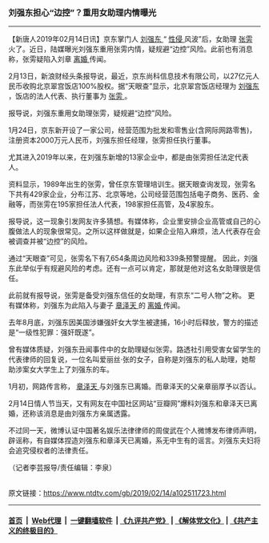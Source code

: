 ### 刘强东担心“边控”？重用女助理内情曝光
------------------------

<div class="post_content">
 <p>
  【新唐人2019年02月14日讯】京东掌门人
  <a href="https://www.ntdtv.com/gb/刘强东.htm">
   刘强东
  </a>
  “
  <a href="https://www.ntdtv.com/gb/性侵.htm">
   性侵
  </a>
  风波”后，女助理
  <a href="https://www.ntdtv.com/gb/张雱.htm">
   张雱
  </a>
  火了。近日，陆媒曝光刘强东重用张雱内情，疑规避“边控”风险。此前也有消息称，张雱疑陷入刘章
  <a href="https://www.ntdtv.com/gb/离婚.htm">
   离婚
  </a>
  传闻。
 </p>
 <p>
  2月13日，新浪财经头条报导说，最近，京东尚科信息技术有限公司，以27亿元人民币收购北京翠宫饭店100%股权。据“天眼查”显示，北京翠宫饭店经理为
  <a href="https://www.ntdtv.com/gb/刘强东.htm">
   刘强东
  </a>
  ，饭店的法人代表、执行董事为
  <a href="https://www.ntdtv.com/gb/张雱.htm">
   张雱
  </a>
  。
 </p>
 <p>
  报导说，刘强东重用女助理张雱，疑规避“边控”风险。
 </p>
 <p>
  1月24日，京东新开设了一家公司，经营范围为批发和零售业(含网际网路零售)，注册资本2000万元人民币，刘强东担任经理，张雱担任执行董事。
 </p>
 <p>
  尤其进入2019年以来，在刘强东新增的13家企业中，都是由张雱担任法定代表人。
 </p>
 <p>
  资料显示，1989年出生的张雱，曾任京东管理培训生。据天眼查询发现，张雱名下共有429家企业，分布江苏、北京等地，公司经营范围包括电子商务、医药、金融等，而张雱在195家担任法人代表，198家担任高管，及4家股东。
 </p>
 <p>
  报导说，这一现象引发网友许多猜想。有媒体称，企业里安排企业高管或自己的心腹做法人的现象很常见。之所以这样做就是，如果企业陷入麻烦，法人代表存在会被调查并被“边控”的风险。
 </p>
 <p>
  通过“天眼查”可见，张雱名下有7,654条周边风险和339条预警提醒。 因此，刘强东此举似乎有规避风险的考虑。还有一点可以肯定，那就是他对这名女助理很是信任。
 </p>
 <p>
  此前就有报导说，张雱是备受刘强东信任的女助理，有京东“二号人物”之称。 更有媒体称，刘强东为此陷入与妻子
  <a href="https://www.ntdtv.com/gb/章泽天.htm">
   章泽天
  </a>
  的
  <a href="https://www.ntdtv.com/gb/离婚.htm">
   离婚
  </a>
  传闻。
 </p>
 <p>
  去年8月底，刘强东因美国涉嫌强奸女大学生被逮捕，16小时后释放，警方的描述是“一级性犯罪：强奸既遂”。
 </p>
 <p>
  曾有媒体质疑，刘强东丑闻事件中的女助理疑似张雱。路透社引用受害女留学生的代表律师的回复说，一位名叫爱丽丝·张的女子，自称是刘强东的私人助理，她帮助涉案女大学生上了刘强东的车。
 </p>
 <p>
  1月初，网路传言称，
  <a href="https://www.ntdtv.com/gb/章泽天.htm">
   章泽天
  </a>
  与刘强东已离婚。而章泽天的父亲章丽厚予以否认。
 </p>
 <p>
  2月14日情人节当天，又有网友在中国社区网站“豆瓣网”爆料刘强东和章泽天已离婚，还称该消息是由刘强东方亲属透露。
 </p>
 <p>
  不过同一天，微博认证中国著名娱乐法律律师的周俊武在个人微博发布律师声明，辟谣称，有自媒体捏造刘强东和章泽天已离婚，系无中生有的谣言。刘强东夫妇将会追究侵权者的法律责任。
 </p>
 <p>
  （记者李芸报导/责任编辑：李泉）
 </p>
 <div class="single_ad">
 </div>
</div>

<br/>原文链接：https://www.ntdtv.com/gb/2019/02/14/a102511723.html


------------------------
#### [首页](https://github.com/gfw-breaker/banned-news/blob/master/README.md) &nbsp;|&nbsp; [Web代理](https://github.com/labour-camp/helloworld) &nbsp;|&nbsp; [一键翻墙软件](https://github.com/gfw-breaker/nogfw/blob/master/README.md) &nbsp;| [《九评共产党》](https://github.com/gfw-breaker/9ping.md/blob/master/README.md#九评之一评共产党是什么) | [《解体党文化》](https://github.com/gfw-breaker/jtdwh.md/blob/master/README.md) | [《共产主义的终极目的》](https://github.com/gfw-breaker/gczydzjmd.md/blob/master/README.md)

